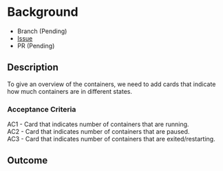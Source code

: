 # Background

- Branch (Pending)
- [Issue](https://github.com/Evanlab02/DockerLens/issues/10)
- PR (Pending)

## Description

To give an overview of the containers, we need to add cards that indicate how much containers are in different states.

### Acceptance Criteria

AC1 - Card that indicates number of containers that are running.  
AC2 - Card that indicates number of containers that are paused.  
AC3 - Card that indicates number of containers that are exited/restarting.

## Outcome
